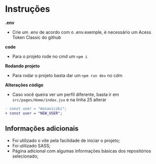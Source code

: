 # Instruções

<strong>.env</strong>
* Crie um .env de acordo com o .env.exemple, é necessário um Acess Token Classic do github 

<strong>code</strong>
* Para o projeto rode no cmd um `npm i`

<strong>Rodando projeto</strong>
* Para rodar o projeto basta dar um `npm run dev` no cdm

<strong>Alterações código</strong>
* Caso você queira ver um perfil diferente, basta ir em `src/pages/Home/index.jsx` e na linha 25 alterar
```diff
- const user = "mosaviczki";
+ const user = "NEW_USER";
```

## Informações adicionais
* Foi utilizado o vite pela facilidade de iniciar o projeto;
* Foi utilizado SASS;
* Página adicional com algumas informações básicas dos repositórios selecionado;


